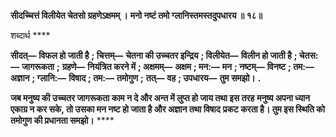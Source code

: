 **सीदच्चित्तं विलीयेत चेतसो ग्रहणेऽक्षमम् ।** **मनो नष्टं तमो ग्लानिस्तमस्तदुपधारय ॥ १८॥** 

शब्दार्थ **** 

**सीदत्—** **विफल हो जाती है** **; चित्तम्—** **चेतना की उच्चतर इन्द्रिय** **; विलीयेत—** **विलीन हो जाती है** **; चेतस:—** **जागरूकता** **;** **ग्रहणे—** **नियंत्रित करने में** **; अक्षमम्—** **अक्षम** **; मन:—** **मन** **; नष्टम्—** **विनष्ट** **; तम:—** **अज्ञान** **; ग्लानि:—** **विषाद** **; तम:—** **तमोगुण** **;** **तत्—** **वह** **; उपधारय—** **तुम समझो।** **.** 

**जब मनुष्य की उच्चतर जागरूकता काम न दे और अन्त में लुप्त हो जाय तथा इस तरह** **मनुष्य अपना ध्यान एकाग्र न कर सके, तो उसका मन नष्ट हो जाता है और अज्ञान तथा विषाद** **प्रकट करता है। तुम इस स्थिति को तमोगुण की प्रधानता समझो।** **** 